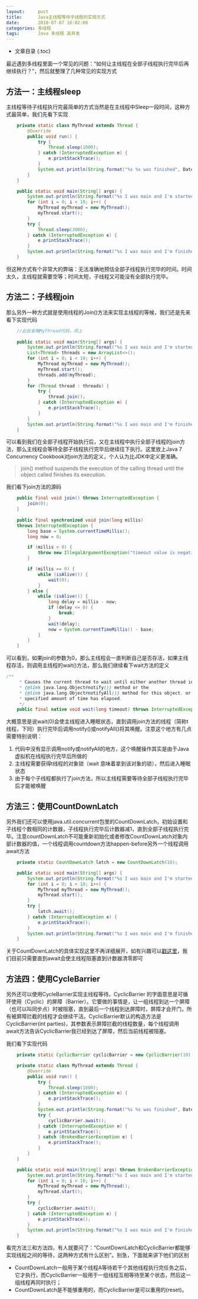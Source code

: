 ```yaml
---
layout:     post
title:      Java主线程等待子线程的实现方式
date:       2018-07-07 18:02:00
categories: 多线程
tags:       Java 多线程 高并发
---
```


* 文章目录
{:toc}

最近遇到多线程里面一个常见的问题：“如何让主线程在全部子线程执行完毕后再继续执行？”，然后就整理了几种常见的实现方式

## 方法一：主线程sleep
主线程等待子线程执行完最简单的方式当然是在主线程中Sleep一段时间，这种方式最简单，我们先看下实现

```java
    private static class MyThread extends Thread {
        @Override
        public void run() {
            try {
                Thread.sleep(1000);
            } catch (InterruptedException e) {
                e.printStackTrace();
            }
            System.out.println(String.format("%s %s was finished", DateUtils.format(new Date(), "hh:mm:ss:SSS"), getName()));
        }
    }

    public static void main(String[] args) {
        System.out.println(String.format("%s I was main and I'm started", DateUtils.format(new Date(), "hh:mm:ss:SSS")));
        for (int i = 0; i < 10; i++) {
            MyThread myThread = new MyThread();
            myThread.start();
        }
        try {
            Thread.sleep(3000);
        } catch (InterruptedException e) {
            e.printStackTrace();
        }
        System.out.println(String.format("%s I was main and I'm finished", DateUtils.format(new Date(), "hh:mm:ss:SSS")));
    }
```
但这种方式有个非常大的弊端：无法准确地预估全部子线程执行完毕的时间。时间太久，主线程就需要空等；时间太短，子线程又可能没有全部执行完毕。

## 方法二：子线程join
那么另外一种方式就是使用线程的Join()方法来实现主线程的等候，我们还是先来看下实现代码

```java
    //此处省略MyThread代码，同上
    
    public static void main(String[] args) {
        System.out.println(String.format("%s I was main and I'm started", DateUtils.format(new Date(), "hh:mm:ss:SSS")));
        List<Thread> threads = new ArrayList<>();
        for (int i = 0; i < 10; i++) {
            MyThread myThread = new MyThread();
            myThread.start();
            threads.add(myThread);
        }
        for (Thread thread : threads) {
            try {
                thread.join();
            } catch (InterruptedException e) {
                e.printStackTrace();
            }
        }
        System.out.println(String.format("%s I was main and I'm finished", DateUtils.format(new Date(), "hh:mm:ss:SSS")));
    }
```
可以看到我们在全部子线程开始执行后，又在主线程中执行全部子线程的join方法，那么主线程会等待全部子线程执行完毕后继续往下执行。这里放上Java 7 Concurrency Cookbook对join方法的定义，个人认为比JDK中定义更准确。

> join() method suspends the execution of the calling thread until the object called finishes its execution.

我们看下join方法的源码

```java
    public final void join() throws InterruptedException {
        join(0);
    }
    
    public final synchronized void join(long millis)
    throws InterruptedException {
        long base = System.currentTimeMillis();
        long now = 0;

        if (millis < 0) {
            throw new IllegalArgumentException("timeout value is negative");
        }

        if (millis == 0) {
            while (isAlive()) {
                wait(0);
            }
        } else {
            while (isAlive()) {
                long delay = millis - now;
                if (delay <= 0) {
                    break;
                }
                wait(delay);
                now = System.currentTimeMillis() - base;
            }
        }
    }

```
可以看到，如果join的参数为0，那么主线程会一直判断自己是否存活，如果主线程存活，则调用主线程的wait()方法，那么我们继续看下wait方法的定义

```java
/**
     * Causes the current thread to wait until either another thread invokes the
     * {@link java.lang.Object#notify()} method or the
     * {@link java.lang.Object#notifyAll()} method for this object, or a
     * specified amount of time has elapsed.
     */
    public final native void wait(long timeout) throws InterruptedException;
```
大概意思是说wait(0)会使主线程进入睡眠状态，直到调用join方法的线程（简称t线程，下同）执行完毕后调用notify()或notifyAll()将其唤醒。注意这个地方有几点需要特别说明：
1. 代码中没有显示调用notify或notifyAll的地方，这个唤醒操作其实是由于Java虚拟机在线程执行完毕后所做的
2. 主线程需要获得t线程的对象锁（wait 意味着拿到该对象的锁），然后进入睡眠状态
3. 由于每个子线程都执行了join方法，所以主线程需要等待全部子线程执行完毕后才能被唤醒

## 方法三：使用CountDownLatch
另外我们还可以使用java.util.concurrent包里的CountDownLatch，初始设置和子线程个数相同的计数器，子线程执行完毕后计数器减1，直到全部子线程执行完毕。注意countDownLatch不可能重新初始化或者修改CountDownLatch对象内部计数器的值，一个线程调用countdown方法happen-before另外一个线程调用await方法
```java
    private static CountDownLatch latch = new CountDownLatch(10);

    public static void main(String[] args) {
        System.out.println(String.format("%s I was main and I'm started", DateUtils.format(new Date(), "hh:mm:ss:SSS")));
        for (int i = 0; i < 10; i++) {
            MyThread myThread = new MyThread();
            myThread.start();
        }
        try {
            latch.await();
        } catch (InterruptedException e) {
            e.printStackTrace();
        }
        System.out.println(String.format("%s I was main and I'm finished", DateUtils.format(new Date(), "hh:mm:ss:SSS")));
    }
```
关于CountDownLatch的具体实现这里不再详细展开，如有兴趣可以[戳这里](https://www.jianshu.com/p/7c7a5df5bda6?ref=myread)，我们目前只需要直到await会使主线程阻塞直到计数器清零即可

## 方法四：使用CycleBarrier

另外还可以使用CycleBarrier实现主线程等待。CyclicBarrier 的字面意思是可循环使用（Cyclic）的屏障（Barrier）。它要做的事情是，让一组线程到达一个屏障（也可以叫同步点）时被阻塞，直到最后一个线程到达屏障时，屏障才会开门，所有被屏障拦截的线程才会继续干活。CyclicBarrier默认的构造方法是CyclicBarrier(int parties)，其参数表示屏障拦截的线程数量，每个线程调用await方法告诉CyclicBarrier我已经到达了屏障，然后当前线程被阻塞。

我们看下实现代码

```java
    private static CyclicBarrier cyclicBarrier = new CyclicBarrier(10);

    private static class MyThread extends Thread {
        @Override
        public void run() {
            try {
                Thread.sleep(1000);
            } catch (InterruptedException e) {
                e.printStackTrace();
            }
            System.out.println(String.format("%s %s was finished", DateUtils.format(new Date(), "hh:mm:ss:SSS"), getName()));
            try {
                cyclicBarrier.await();
            } catch (InterruptedException e) {
                e.printStackTrace();
            } catch (BrokenBarrierException e) {
                e.printStackTrace();
            }
        }
    }

    public static void main(String[] args) throws BrokenBarrierException {
        System.out.println(String.format("%s I was main and I'm started", DateUtils.format(new Date(), "hh:mm:ss:SSS")));
        for (int i = 0; i < 10; i++) {
            MyThread myThread = new MyThread();
            myThread.start();
        }
        try {
            cyclicBarrier.await();
        } catch (InterruptedException e) {
            e.printStackTrace();
        }
        System.out.println(String.format("%s I was main and I'm finished", DateUtils.format(new Date(), "hh:mm:ss:SSS")));
    }
```

看完方法三和方法四，有人就要问了：“CountDownLatch和CyclicBarrier都能够实现线程之间的等待，这两种方式有什么区别”。别急，下面就来讲下他们的区别
- CountDownLatch一般用于某个线程A等待若干个其他线程执行完任务之后，它才执行，而CyclicBarrier一般用于一组线程互相等待至某个状态，然后这一组线程再同时执行；
- CountDownLatch是不能够重用的，而CyclicBarrier是可以重用的(reset)。



